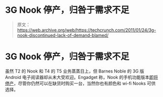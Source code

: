 # 3G Nook 停产，归咎于需求不足 

> 原文：<https://web.archive.org/web/https://techcrunch.com/2011/01/24/3g-nook-discontinued-lack-of-demand-blamed/>

# 3G Nook 停产，归咎于需求不足

虽然 T2 的 Nook 和 T4 的 T5 业务蒸蒸日上，但 Barnes Noble 的 3G 版 Android 电子阅读器却从未大受欢迎。Engadget 称，Nook 的手机功能版本[即将停产](https://web.archive.org/web/20221206190803/http://www.engadget.com/2011/01/24/exclusive-barnes-and-noble-phasing-out-the-nook-3g-cites-lack-of/)，尽管你仍然可以在缺货时购买一台，当然你也有颜色和 wi-fi Nooks 可供选择。